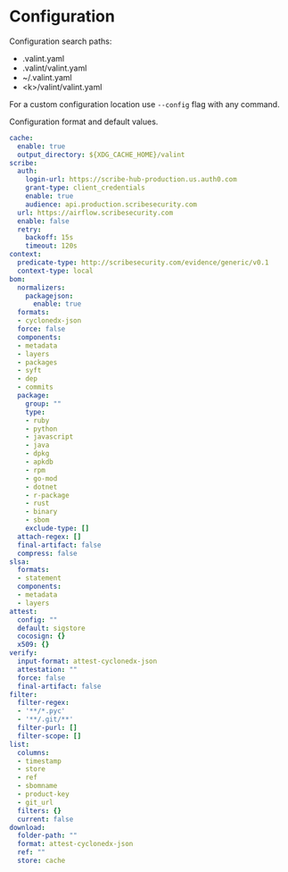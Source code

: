 # Configuration 

Configuration search paths:

- .valint.yaml
- .valint/valint.yaml
- ~/.valint.yaml
- \<k\>/valint/valint.yaml

For a custom configuration location use `--config` flag with any command.

Configuration format and default values.

```yaml
cache:
  enable: true
  output_directory: ${XDG_CACHE_HOME}/valint
scribe:
  auth:
    login-url: https://scribe-hub-production.us.auth0.com
    grant-type: client_credentials
    enable: true
    audience: api.production.scribesecurity.com
  url: https://airflow.scribesecurity.com
  enable: false
  retry:
    backoff: 15s
    timeout: 120s
context:
  predicate-type: http://scribesecurity.com/evidence/generic/v0.1
  context-type: local
bom:
  normalizers:
    packagejson:
      enable: true
  formats:
  - cyclonedx-json
  force: false
  components:
  - metadata
  - layers
  - packages
  - syft
  - dep
  - commits
  package:
    group: ""
    type:
    - ruby
    - python
    - javascript
    - java
    - dpkg
    - apkdb
    - rpm
    - go-mod
    - dotnet
    - r-package
    - rust
    - binary
    - sbom
    exclude-type: []
  attach-regex: []
  final-artifact: false
  compress: false
slsa:
  formats:
  - statement
  components:
  - metadata
  - layers
attest:
  config: ""
  default: sigstore
  cocosign: {}
  x509: {}
verify:
  input-format: attest-cyclonedx-json
  attestation: ""
  force: false
  final-artifact: false
filter:
  filter-regex:
  - '**/*.pyc'
  - '**/.git/**'
  filter-purl: []
  filter-scope: []
list:
  columns:
  - timestamp
  - store
  - ref
  - sbomname
  - product-key
  - git_url
  filters: {}
  current: false
download:
  folder-path: ""
  format: attest-cyclonedx-json
  ref: ""
  store: cache
```
